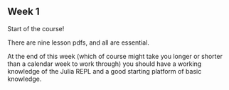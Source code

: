## Week 1

Start of the course!

There are nine lesson pdfs, and all are essential.

At the end of this week (which of course might take you longer or shorter than a calendar week to work through) you should have a working knowledge of the Julia REPL and a good starting platform of basic knowledge.
